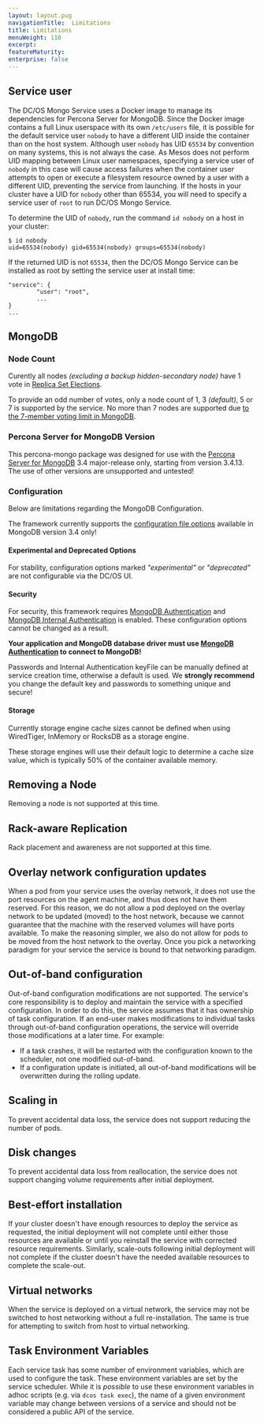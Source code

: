 ```yaml
---
layout: layout.pug
navigationTitle:  Limitations
title: Limitations
menuWeight: 110
excerpt:
featureMaturity:
enterprise: false
---
```


## Service user

The DC/OS Mongo Service uses a Docker image to manage its dependencies for Percona Server for MongoDB. Since the Docker image contains a full Linux userspace with its own `/etc/users` file, it is possible for the default service user `nobody` to have a different UID inside the container than on the host system. Although user `nobody` has UID `65534` by convention on many systems, this is not always the case. As Mesos does not perform UID mapping between Linux user namespaces, specifying a service user of `nobody` in this case will cause access failures when the container user attempts to open or execute a filesystem resource owned by a user with a different UID, preventing the service from launching. If the hosts in your cluster have a UID for `nobody` other than 65534, you will need to specify a service user of `root` to run DC/OS Mongo Service.

To determine the UID of `nobody`, run the command `id nobody` on a host in your cluster:
```
$ id nobody
uid=65534(nobody) gid=65534(nobody) groups=65534(nobody)
```

If the returned UID is not `65534`, then the DC/OS Mongo Service can be installed as root by setting the service user at install time:
```
"service": {
        "user": "root",
        ...
}
...
```

## MongoDB

<a name="mongodb-node-count"></a>
### Node Count

Curently all nodes *(excluding a backup hidden-secondary node)* have 1 vote in [Replica Set Elections](https://docs.mongodb.com/manual/core/replica-set-elections/#replica-set-elections).

To provide an odd number of votes, only a node count of 1, 3 *(default)*, 5 or 7 is supported by the service. No more than 7 nodes are supported due [to the 7-member voting limit in MongoDB](https://docs.mongodb.com/manual/reference/limits/#Number-of-Voting-Members-of-a-Replica-Set).

### Percona Server for MongoDB Version

This percona-mongo package was designed for use with the [Percona Server for MongoDB](https://www.percona.com/software/mongo-database/percona-server-for-mongodb) 3.4 major-release only, starting from version 3.4.13. The use of other versions are unsupported and untested!

### Configuration

Below are limitations regarding the MongoDB Configuration.

The framework currently supports the [configuration file options](https://docs.mongodb.com/v3.4/reference/configuration-options/) available in MongoDB version 3.4 only!

#### Experimental and Deprecated Options
For stability, configuration options marked *"experimental"* or *"deprecated"* are not configurable via the DC/OS UI.

#### Security

For security, this framework requires [MongoDB Authentication](https://docs.mongodb.com/manual/core/authentication/) and [MongoDB Internal Authentication](https://docs.mongodb.com/manual/core/security-internal-authentication/) is enabled. These configuration options cannot be changed as a result.

**Your application and MongoDB database driver must use [MongoDB Authentication](https://docs.mongodb.com/manual/core/authentication/) to connect to MongoDB!**

Passwords and Internal Authentication keyFile can be manually defined at service creation time, otherwise a default is used. We **strongly recommend** you change the default key and passwords to something unique and secure!

#### Storage

Currently storage engine cache sizes cannot be defined when using WiredTiger, InMemory or RocksDB as a storage engine.

These storage engines will use their default logic to determine a cache size value, which is typically 50% of the container available memory.

## Removing a Node

Removing a node is not supported at this time.

## Rack-aware Replication

Rack placement and awareness are not supported at this time.

## Overlay network configuration updates
When a pod from your service uses the overlay network, it does not use the port resources on the agent machine, and thus does not have them reserved. For this reason, we do not allow a pod deployed on the overlay network to be updated (moved) to the host network, because we cannot guarantee that the machine with the reserved volumes will have ports available. To make the reasoning simpler, we also do not allow for pods to be moved from the host network to the overlay. Once you pick a networking paradigm for your service the service is bound to that networking paradigm.

## Out-of-band configuration

Out-of-band configuration modifications are not supported. The service's core responsibility is to deploy and maintain the service with a specified configuration. In order to do this, the service assumes that it has ownership of task configuration. If an end-user makes modifications to individual tasks through out-of-band configuration operations, the service will override those modifications at a later time. For example:
- If a task crashes, it will be restarted with the configuration known to the scheduler, not one modified out-of-band.
- If a configuration update is initiated, all out-of-band modifications will be overwritten during the rolling update.

## Scaling in

To prevent accidental data loss, the service does not support reducing the number of pods.

## Disk changes

To prevent accidental data loss from reallocation, the service does not support changing volume requirements after initial deployment.

## Best-effort installation

If your cluster doesn't have enough resources to deploy the service as requested, the initial deployment will not complete until either those resources are available or until you reinstall the service with corrected resource requirements. Similarly, scale-outs following initial deployment will not complete if the cluster doesn't have the needed available resources to complete the scale-out.

## Virtual networks

When the service is deployed on a virtual network, the service may not be switched to host networking without a full re-installation. The same is true for attempting to switch from host to virtual networking.

## Task Environment Variables

Each service task has some number of environment variables, which are used to configure the task. These environment variables are set by the service scheduler. While it is _possible_ to use these environment variables in adhoc scripts (e.g. via `dcos task exec`), the name of a given environment variable may change between versions of a service and should not be considered a public API of the service.
